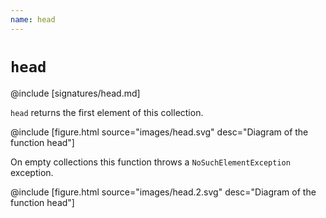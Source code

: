 ```yaml
---
name: head
---
```


# `head`

@include [signatures/head.md]

`head` returns the first element of this collection.

@include [figure.html source="images/head.svg" desc="Diagram of the function head"]

On empty collections this function throws a `NoSuchElementException` exception.

@include [figure.html source="images/head.2.svg" desc="Diagram of the function head"]
